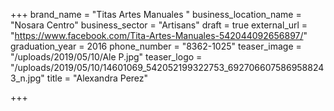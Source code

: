 +++
brand_name = "Titas Artes Manuales "
business_location_name = "Nosara Centro"
business_sector = "Artisans"
draft = true
external_url = "https://www.facebook.com/Tita-Artes-Manuales-542044092656897/"
graduation_year = 2016
phone_number = "8362-1025"
teaser_image = "/uploads/2019/05/10/Ale P.jpg"
teaser_logo = "/uploads/2019/05/10/14601069_542052199322753_6927066075869588243_n.jpg"
title = "Alexandra Perez"

+++
